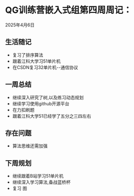 # QG训练营嵌入式组第四周周记：
2025年4月6日

## 生活随记 
 - 复习了排序算法           
 - 跟着江科大学习51单片机
 - 在CSDN复习32单片机--通信协议

## 一周总结
- 继续深入研究了树,以及练习动态规划
- 继续学习使用github开源平台
- 在力扣刷题
- 跟着江科大学51已经学了五分之三四左右

## 存在问题
- 算法思维还需加强

## 下周规划
- 继续跟着B站学习51单片机
- 继续深入学习算法,备战蓝桥杯
- 复习 图


